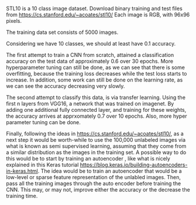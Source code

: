 STL10 is a 10 class image dataset. Download binary training and test files from  https://cs.stanford.edu/~acoates/stl10/ 
Each image is RGB, with 96x96 pixels.

The training data set consists of 5000 images. 

Considering we have 10 classes, we should at least have 0.1 accuracy. 

The first attempt to train a CNN from scratch, attained a classification accuracy on the test data  of approximately 0.6 over 30 epochs. More hyperparameter tuning can still be done, as we can see that there is some overfitting, because the training loss decreases while the test loss starts to increase.  In addition, some work can still be done on the learning rate, as we can see the accuracy decreasing very slowly. 

The second attempt to classify this data, is via transfer learning. Using  the first n layers from  VGG16, a network that was trained on imagenet. By adding one additional fully connected layer, and training for these weights, the accuracy arrives at apprxomately 0.7 over 10 epochs. Also, more hyper parameter tuning can be done. 

Finally, following the ideas in https://cs.stanford.edu/~acoates/stl10/, as a next step it would be worth-while to use the 100,000 unlabeled images via what is known as semi supervised learning, assuming that they come from a similar distribution as the images in the training set.
A possible way to do this would be to start by training an autoencoder , like what is nicely explained in this Keras tutorial https://blog.keras.io/building-autoencoders-in-keras.html. The idea would be to train an autoencoder that would be a low-level or sparse feature representation of the unlabled images. Then, pass all the training images through the auto encoder before training the CNN. This may, or may not, improve either the accuracy or the decrease the training time. 
